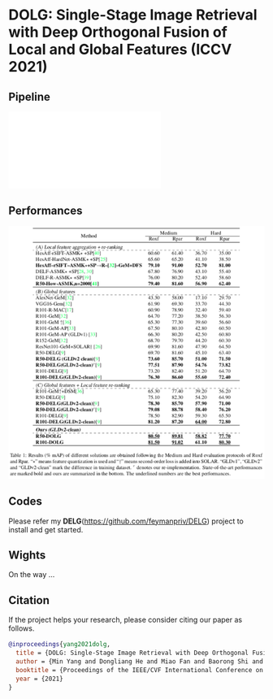 # DOLG: Single-Stage Image Retrieval with Deep Orthogonal Fusion of Local and Global Features (ICCV 2021)

## Pipeline
![image-20190807160835333](imgs/figure2.pdf)


## Performances
![Graph](imgs/result1.png)


## Codes
Please refer my **DELG**(https://github.com/feymanpriv/DELG) project to install and get started. 


## Wights
On the way ...


## Citation

If the project helps your research, please consider citing our paper as follows.

```BibTeX
@inproceedings{yang2021dolg,
  title = {DOLG: Single-Stage Image Retrieval with Deep Orthogonal Fusion of Local and Global Features},
  author = {Min Yang and Dongliang He and Miao Fan and Baorong Shi and Xuetong Xue and Fu Li and Errui Ding and Jizhou Huang},
  booktitle = {Proceedings of the IEEE/CVF International Conference on Computer Vision (ICCV)},
  year = {2021}
}

```
